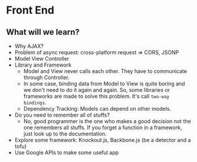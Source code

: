# Front End

## What will we learn?
- Why AJAX?
- Problem of async request: cross-platform request => CORS, JSONP
- Model View Controller
- Library and Framework
    - Model and View never calls each other. They have to communicate through Controller.
    - In some case, binding data from Model to View is quite boring and we don't need to do it again and again. So, some libraries or frameworks are made to solve this problem. It's call `two-way bindings`.
    - Dependency Tracking: Models can depend on other models.
- Do you need to remember all of stuffs?    
    - No, good programmer is the one who makes a good decision not the one remembers all stuffs. If you forget a function in a framework, just look up to the documentation.
- Explore some framework: Knockout.js, Backbone.js (be a detector and a tofu)
- Use Google APIs to make some useful app